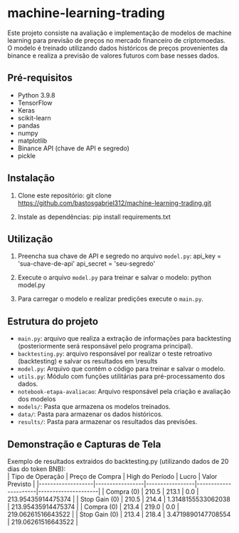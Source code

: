 # machine-learning-trading

Este projeto consiste na avaliação e implementação de modelos de machine learning para previsão de preços no mercado financeiro de criptomoedas. O modelo é treinado utilizando dados históricos de preços provenientes da binance e realiza a previsão de valores futuros com base nesses dados.

## Pré-requisitos

- Python 3.9.8
- TensorFlow
- Keras
- scikit-learn
- pandas
- numpy
- matplotlib
- Binance API (chave de API e segredo)
- pickle

## Instalação

1. Clone este repositório:
git clone https://github.com/bastosgabriel312/machine-learning-trading.git


2. Instale as dependências:
pip install requirements.txt


## Utilização

1. Preencha sua chave de API e segredo no arquivo `model.py`:
api_key = 'sua-chave-de-api'
api_secret = 'seu-segredo'


2. Execute o arquivo `model.py` para treinar e salvar o modelo:
python model.py


3. Para carregar o modelo e realizar predições execute o `main.py`.

## Estrutura do projeto

- `main.py`: arquivo que realiza a extração de informações para backtesting (posteriormente será responsável pelo programa principal).
- `backtesting.py`: arquivo responsável por realizar o teste retroativo (backtesting) e salvar os resultados em \results
- `model.py`: Arquivo que contém o código para treinar e salvar o modelo.
- `utils.py`: Módulo com funções utilitárias para pré-processamento dos dados.
- `notebook-etapa-avaliacao`: Arquivo responsável pela criação e avaliação dos modelos
- `models/`: Pasta que armazena os modelos treinados.
- `data/`: Pasta para armazenar os dados históricos.
- `results/`: Pasta para armazenar os resultados das previsões.

## Demonstração e Capturas de Tela
   Exemplo de resultados extraidos do backtesting.py (utilizando dados de 20 dias do token BNB):<br>
| Tipo de Operação | Preço de Compra | High do Período | Lucro                | Valor Previsto      |
|-------------------|-----------------|-----------------|----------------------|---------------------|
| Compra (0)        | 210.5           | 213.1           | 0.0                  | 213.95435914475374 |
| Stop Gain (0)     | 210.5           | 214.4           | 1.3148155533062038   | 213.95435914475374 |
| Compra (0)        | 213.4           | 219.0           | 0.0                  | 219.06261516643522 |
| Stop Gain (0)     | 213.4           | 218.4           | 3.4719890147708554   | 219.06261516643522 |

  
  
